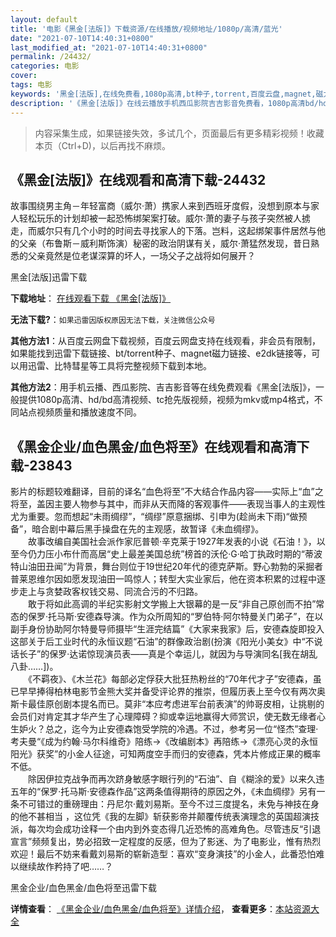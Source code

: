 ```yaml
---
layout: default
title: '电影《黑金[法版]》下载资源/在线播放/视频地址/1080p/高清/蓝光'
date: "2021-07-10T14:40:31+0800"
last_modified_at: "2021-07-10T14:40:31+0800"
permalink: /24432/
categories: 电影
cover:
tags: 电影
keywords: '黑金[法版],在线免费看,1080p高清,bt种子,torrent,百度云盘,magnet,磁力链,迅雷下载资源'
description: '《黑金[法版]》在线云播放手机西瓜影院吉吉影音免费看，1080p高清bd/hd未删减完整版和tc抢先枪版，mkv/mp4格式，附带bt/torrent种子、magnet/磁力链、百度云盘、网盘资源迅雷下载链接'
---
```


>内容采集生成，如果链接失效，多试几个，页面最后有更多精彩视频！收藏本页（Ctrl+D)，以后再找不麻烦。


## 《黑金[法版]》在线观看和高清下载-24432

故事围绕男主角－年轻富商（威尔·萧）携家人来到西班牙度假，没想到原本与家人轻松玩乐的计划却被一起恐怖绑架案打破。威尔·萧的妻子与孩子突然被人掳走，而威尔只有几个小时的时间去寻找家人的下落。岂料，这起绑架事件居然与他的父亲（布鲁斯－威利斯饰演）秘密的政治阴谋有关，威尔·萧猛然发现，昔日熟悉的父亲竟然是位老谋深算的坏人，一场父子之战将如何展开？


黑金[法版]迅雷下载

**下载地址**： [在线观看下载 《黑金[法版]》](https://www.993dy.com//vod-detail-id-23746.html) 


**无法下载?**：`如果迅雷因版权原因无法下载，关注微信公众号 `

**其他方法1**：从百度云网盘下载视频，百度云网盘支持在线观看，非会员有限制，如果能找到迅雷下载链接、bt/torrent种子、magnet磁力链接、e2dk链接等，可以用迅雷、比特彗星等工具将完整视频下载到本地。

**其他方法2**：用手机云播、西瓜影院、吉吉影音等在线免费观看《黑金[法版]》，一般提供1080p高清、hd/bd高清视频、tc抢先版视频，视频为mkv或mp4格式，不同站点视频质量和播放速度不同。


## 《黑金企业/血色黑金/血色将至》在线观看和高清下载-23843

影片的标题较难翻译，目前的译名&ldquo;血色将至&rdquo;不大结合作品内容——实际上&ldquo;血”之将至，盖因主要人物参与其中，而非从天而降的客观事件&mdash;—表现当事人的主观性尤为重要。忽而想起&ldquo;未雨绸缪”，&ldquo;绸缪”原意捆绑、引申为(趁尚未下雨)“做预备&rdquo;，暗合剧中幕后黑手操盘在先的主观感，故暂译《未血绸缪》。<br />　　故事改编自美国社会派作家厄普顿&middot;辛克莱于1927年发表的小说《石油！》，以至今仍力压小布什而高居&ldquo;史上最差美国总统”榜首的沃伦&middot;G·哈丁执政时期的&ldquo;蒂波特山油田丑闻”为背景，舞台则位于19世纪20年代的德克萨斯。野心勃勃的采掘者普莱恩维尔因如愿发现油田一鸣惊人；转型大实业家后，他在资本积累的过程中逐步走上与贪婪政客权钱交易、同流合污的不归路。<br />　　敢于将如此高调的半纪实影射文学搬上大银幕的是一反&ldquo;非自己原创而不拍&rdquo;常态的保罗·托马斯&middot;安德森导演。作为众所周知的&ldquo;罗伯特&middot;阿尔特曼关门弟子”，在以副手身份协助阿尔特曼导师摄毕&ldquo;生涯完结篇&rdquo;《大家来我家》后，安德森旋即投入这部关于后工业时代的永恒议题“石油”的群像政治剧(扮演《阳光小美女》中“不说话长子&rdquo;的保罗&middot;达诺惊现演员表&mdash;—真是个幸运儿，就因为与导演同名[我在胡乱八卦……])。<br />　　《不羁夜》、《木兰花》每部必定俘获大批狂热粉丝的“70年代才子”安德森，虽已早早捧得柏林电影节金熊大奖并备受评论界的推崇，但履历表上至今仅有两次奥斯卡最佳原创剧本提名而已。莫非&ldquo;本应考虑进军台前表演”的帅哥皮相，让挑剔的会员们对肯定其才华产生了心理障碍？抑或幸运地赢得大师赏识，使无数无缘者心生妒火？总之，迄今为止安德森饱受学院的冷遇。不过，参考另一位&ldquo;怪杰”查理·考夫曼&ldquo;《成为约翰&middot;马尔科维奇》陪练&rarr;《改编剧本》再陪练→《漂亮心灵的永恒阳光》获奖&rdquo;的小金人征途，可知两度空手而归的安德森，凭本片修成正果的概率不低。<br />　　除因伊拉克战争而再次跻身敏感字眼行列的“石油”、自《糊涂的爱》以来久违五年的“保罗·托马斯&middot;安德森作品&rdquo;这两条值得期待的原因之外，《未血绸缪》另有一条不可错过的重磅理由：丹尼尔·戴刘易斯。至今不过三度提名，未免与神技在身的他不甚相当 ，这位凭《我的左脚》斩获影帝并颠覆传统表演理念的英国超演技派，每次均会成功诠释一个由内到外变态得几近恐怖的高难角色。尽管违反&ldquo;引退宣言”频频复出，势必招致一定程度的反感，但为了影迷、为了电影业，惟有热烈欢迎！最后不妨来看戴刘易斯的崭新造型：喜欢&ldquo;变身演技”的小金人，此番恐怕难以继续故作矜持了吧&hellip;…？


黑金企业/血色黑金/血色将至迅雷下载

**详情查看**： [《黑金企业/血色黑金/血色将至》详情介绍](/movie/23843/)， **查看更多**：[本站资源大全](/movie/t/all/)

